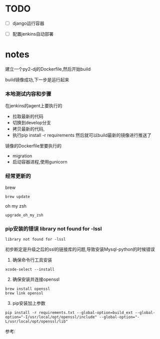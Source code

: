 

# TODO


* [ ] django运行容器
* [ ] 配置jenkins自动部署



# notes

建立一个py2-dj的Dockerfile,然后开始build

build镜像成功,下一步是运行起来

### 本地测试内容和步骤

在jenkins的agent上要执行的
* 拉取最新的代码
* 切换到develop分支
* 拷贝最新的代码, 
* 执行pip install -r requirements
然后就可以build最新的镜像进行推送了

镜像的Dockerfile里要执行的
* migration
* 启动容器进程,使用gunicorn





### 经常更新的

brew

```
brew update
```

oh my zsh
```
upgrade_oh_my_zsh
```




### pip安装的错误 library not found for -lssl

```
library not found for -lssl
```

初步断定是升级之后的ssl的链接库的问题,导致安装Mysql-python的时候错误

1. 确保命令行工具安装

```
xcode-select --install
```

2. 确保安装并连接openssl

```
brew install openssl
brew link openssl
```

3. pip安装加上参数

```
pip install -r requirements.txt --global-option=build_ext --global-option="-I/usr/local/opt/openssl/include" --global-option="-L/usr/local/opt/openssl/lib"
```

参考:
[](https://stackoverflow.com/a/43309554/741521)



